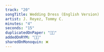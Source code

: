 ```yaml
---
track: "20"
songTitle: Wedding Dress (English Version)
artist: J. Reyez, Tommy C.
minutes: "4"
seconds: "15"
duplicatedOnPaper: "👍🏻"
addedOnRYM: "👍🏻"
sharedOnMonoquin: ❌
---
```


